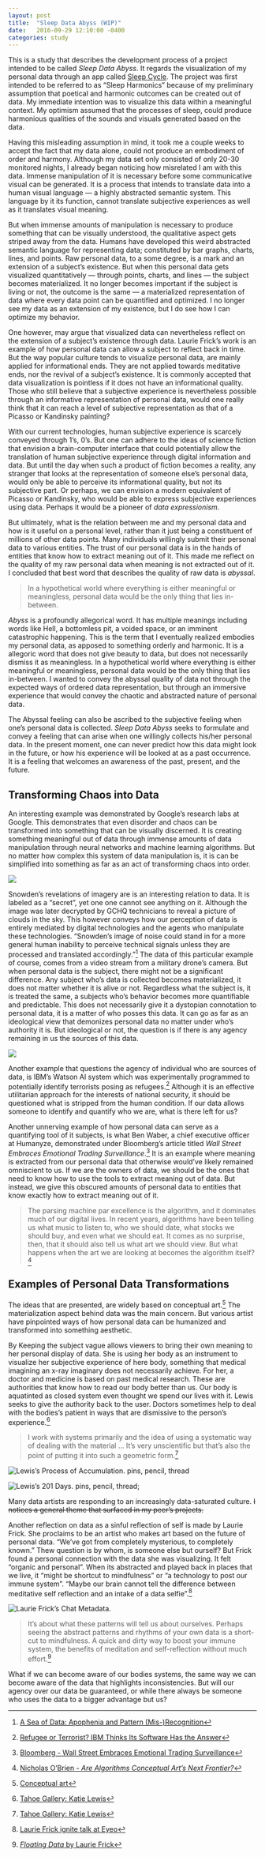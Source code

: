 ```yaml
---
layout: post
title:  "Sleep Data Abyss (WIP)"
date:   2016-09-29 12:10:00 -0400
categories: study
---
```


This is a study that describes the development process of a project intended to be called *Sleep Data Abyss*. It regards the visualization of my personal data through an app called [Sleep Cycle](https://www.sleepcycle.com/). The project was first intended to be referred to as “Sleep Harmonics” because of my preliminary assumption that poetical and harmonic outcomes can be created out of data. My immediate intention was to visualize this data within a meaningful context. My optimism assumed that the processes of sleep, could produce harmonious qualities of the sounds and visuals generated based on the data.

Having this misleading assumption in mind, it took me a couple weeks to accept the fact that my data alone, could not produce an embodiment of order and harmony. Although my data set only consisted of only 20-30 monitored nights, I already began noticing how misrelated I am with this data. Immense manipulation of it is necessary before some communicative visual can be generated. It is a process that intends to translate data into a human visual language — a highly abstracted semantic system. This language by it its function, cannot translate subjective experiences as well as it translates visual meaning.

But when immense amounts of manipulation is necessary to produce something that can be visually understood, the qualitative aspect gets striped away from the data. Humans have developed this weird abstracted semantic language for representing data; constituted by bar graphs, charts, lines, and points. Raw personal data, to a some degree, is a mark and an extension of a subject’s existence. But when this personal data gets visualized quantitatively — through points, charts, and lines — the subject becomes materialized. It no longer becomes important if the subject is living or not, the outcome is the same — a materialized representation of data where every data point can be quantified and optimized. I no longer see my data as an extension of my existence, but I do see how I can optimize my behavior.  

One however, may argue that visualized data can nevertheless reflect on the extension of a subject’s existence through data. Laurie Frick’s work is an example of how personal data can allow a subject to reflect back in time. But the way popular culture tends to visualize personal data, are mainly applied for informational ends. They are not applied towards meditative ends, nor the revival of a subject’s existence. It is commonly accepted that data visualization is pointless if it does not have an informational quality. Those who still believe that a subjective experience is nevertheless possible through an informative representation of personal data, would one really think that it can reach a level of subjective representation as that of a Picasso or Kandinsky painting?

With our current technologies, human subjective experience is scarcely conveyed through 1’s, 0’s. But one can adhere to the ideas of science fiction that envision a brain-computer interface that could potentially allow the translation of human subjective experience through digital information and data. But until the day when such a product of fiction becomes a reality, any stranger that looks at the representation of someone else’s personal data, would only be able to perceive its informational quality, but not its subjective part. Or perhaps, we can envision a modern equivalent of Picasso or Kandinsky, who would be able to express subjective experiences using data. Perhaps it would be a pioneer of *data expressionism*.

But ultimately, what is the relation between me and my personal data and how is it useful on a personal level, rather than it just being a constituent of millions of other data points. Many individuals willingly submit their personal data to various entities. The trust of our personal data is in the hands of entities that know how to extract meaning out of it. This made me reflect on the quality of my raw personal data when meaning is not extracted out of it. I concluded that best word that describes the quality of raw data is *abyssal*.  

> In a hypothetical world where everything is either meaningful or meaningless, personal data would be the only thing that lies in-between.

*Abyss* is a profoundly allegorical word. It has multiple meanings including words like Hell, a bottomless pit, a voided space, or an imminent catastrophic happening. This is the term that I eventually realized embodies my personal data, as apposed to something orderly and harmonic. It is a allegoric word that does not give beauty to data, but does not necessarily dismiss it as meaningless. In a hypothetical world where everything is either meaningful or meaningless, personal data would be the only thing that lies in-between. I wanted to convey the abyssal quality of data not through the expected ways of ordered data representation, but through an immersive experience that would convey the chaotic and abstracted nature of personal data.

The Abyssal feeling can also be ascribed to the subjective feeling when one’s personal data is collected. *Sleep Data Abyss* seeks to formulate and convey a feeling that can arise when one willingly collects his/her personal data. In the present moment, one can never predict how this data might look in the future, or how his experience will be looked at as a past occurrence. It is a feeling that welcomes an awareness of the past, present, and the future.

## Transforming Chaos into Data

An interesting example was demonstrated by Google’s research labs at Google. This demonstrates that even disorder and chaos can be transformed into something that can be visually discerned. It is creating something meaningful out of data through immense amounts of data manipulation through neural networks and machine learning algorithms. But no matter how complex this system of data manipulation is, it is can be simplified into something as far as an act of transforming chaos into order.

![](https://4.bp.blogspot.com/-tTYZpdJ18bg/VYITAO4s_uI/AAAAAAAAAlE/L7VMImFFt_M/s1600/noise-to-banana.png)

Snowden’s revelations of imagery are is an interesting relation to data. It is labeled as a “secret”, yet one one cannot see anything on it. Although the image was later decrypted by GCHQ technicians to reveal a picture of clouds in the sky. This however conveys how our perception of data is entirely mediated by digital technologies and the agents who manipulate these technologies. “Snowden’s image of noise could stand in for a more general human inability to perceive technical signals unless they are processed and translated accordingly.”[^Steyerl] The data of this particular example of course, comes from a video stream from a military drone’s camera. But when personal data is the subject, there might not be a significant difference. Any subject who’s data is collected becomes materialized, it does not matter whether it is alive or not. Regardless what the subject is, it is treated the same, a subjects who’s behavior becomes more quantifiable and predictable. This does not necessarily give it a dystopian connotation to personal data, it is a matter of who posses this data. It can go as far as an ideological view that demonizes personal data no matter under who’s authority it is. But ideological or not, the question is if there is any agency remaining in us the sources of this data.

![](http://images.e-flux-systems.com/2016_04_snowden-filesWEB1.jpg,1440)

Another example that questions the agency of individual who are sources of data, is IBM’s Watson AI system which was experimentally programmed to potentially identify terrorists posing as refugees.[^RefugeeOrTerrorist] Although it is an effective utilitarian approach for the interests of national security, it should be questioned what is stripped from the human condition. If our data allows someone to identify and quantify who we are, what is there left for us?

Another unnerving example of how personal data can serve as a quantifying tool of it subjects, is what Ben Waber, a chief executive officer at Humanyze, demonstrated under Bloomberg’s article titled *Wall Street Embraces Emotional Trading Surveillance*.[^Humanyze] It is an example where meaning is extracted from our personal data that otherwise would’ve likely remained omniscient to us. If we are the owners of data, we should be the ones that need to know how to use the tools to extract meaning out of data. But instead, we give this obscured amounts of personal data to entities that know exactly how to extract meaning out of it.

> The parsing machine par excellence is the algorithm, and it dominates much of our digital lives. In recent years, algorithms have been telling us what music to listen to, who we should date, what stocks we should buy, and even what we should eat. It comes as no surprise, then, that it should also tell us what art we should view. But what happens when the art we are looking at becomes the algorithm itself?[^Brien]

## Examples of Personal Data Transformations

The ideas that are presented, are widely based on conceptual art.[^Conceptual] The materialization aspect behind data was the main concern. But various artist have pinpointed ways of how personal data can be humanized and transformed into something aesthetic.

By Keeping the subject vague allows viewers to bring their own meaning to her personal display of data. She is using her body as an instrument to visualize her subjective experience of here body, something that medical imagining an x-ray imaginary does not necessarily achieve. For her, a doctor and medicine is based on past medical research. These are authorities that know how to read our body better than us. Our body is aquatinted as closed system even thought we spend our lives with it. Lewis seeks to give the authority back to the user. Doctors sometimes help to deal with the bodies’s patient in ways that are dismissive to the person’s experience.[^Lewis]

> I work with systems primarily and the idea of using a systematic way of dealing with the material … It’s very unscientific but that’s also the point of putting it into such a geometric form.[^Lewis]

![Lewis’s *Process of Accumulation*. pins, pencil, thread](http://www.katiehollandlewis.com/images/portfolio/process/img4.jpg)

![Lewis’s *201 Days.* pins, pencil, thread; ](http://www.katiehollandlewis.com/images/portfolio/201_days/img4.jpg)

Many data artists are responding to an increasingly data-saturated culture. ~~I notices a general theme that surfaced in my peer’s projects.~~

Another reflection on data as a sinful reflection of self is made by Laurie Frick. She proclaims to be an artist who makes art based on the future of personal data. “We’ve got from completely mysterious, to completely known.” Thew question is by whom, is someone else but ourself? But Frick found a personal connection with the data she was visualizing. It felt “organic and personal”. When its abstracted and played back in places that we live, it “might be shortcut to mindfulness” or “a technology to post our immune system”. “Maybe our brain cannot tell the difference between meditative self reflection and an intake of a data selfie”.[^Frick2]

![Laurie Frick’s *Chat Metadata.*](https://static1.squarespace.com/static/55784beee4b06b39773765ab/55cb2d03e4b002535ed80e07/55cb2d6be4b00d6bdfd87f3a/1439378796766/Thirteen23.jpg?format=1000w)

> It’s about what these patterns will tell us about ourselves. Perhaps seeing the abstract patterns and rhythms of your own data is a short-cut to mindfulness. A quick and dirty way to boost your immune system, the benefits of meditation and self-reflection without much effort.[^Frick]

What if we can become aware of our bodies systems, the same way we can become aware of the data that highlights inconsistencies. But will our agency over our data be guaranteed, or while there always be someone who uses the data to a bigger advantage but us?

[^Humanyze]: [Bloomberg - Wall Street Embraces Emotional Trading Surveillance](http://www.bloomberg.com/news/videos/2016-09-01/wall-street-embraces-emotional-trading-surveillance)
[^Brien]: [Nicholas O’Brien - *Are Algorithms Conceptual Art’s Next Frontier?*](https://www.artsy.net/article/nicholas-o-brien-are-algorithms-conceptual-art-s-next-frontier)
[^Steyerl]: [A Sea of Data: Apophenia and Pattern (Mis-)Recognition](http://www.e-flux.com/journal/72/60480/a-sea-of-data-apophenia-and-pattern-mis-recognition/)
[^RefugeeOrTerrorist]: [Refugee or Terrorist? IBM Thinks Its Software Has the Answer](http://www.defenseone.com/technology/2016/01/refugee-or-terrorist-ibm-thinks-its-software-has-answer/125484/)
[^Conceptual]: [Conceptual art](http://www.tate.org.uk/learn/online-resources/glossary/c/conceptual-art#introduction)
[^Lewis]: [Tahoe Gallery: Katie Lewis](https://vimeo.com/48918157)
[^Frick]: [*Floating Data* by Laurie Frick](http://www.lauriefrick.com/floating-data)
[^Frick2]: [Laurie Frick ignite talk at Eyeo](https://www.youtube.com/watch?v=bp3cOWgKOjU)
